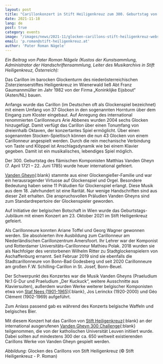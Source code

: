 ```yaml
---
layout: post
title: "Carillonkonzert in Stift Heiligenkreuz zum 300. Geburtstag von Matthias Vanden Gheyn"
date: 2021-11-18
lang: de
post: true
category: events
image: "/images/news/2021-11/glocken-carillons-stift-heiligenkreuz-website.jpg"
email: 'p.roman@stift-heiligenkreuz.at'
author: 'Pater Roman Nägele'
---
```


_Ein Beitrag von Pater Roman Nägele (Kustos der Kunstsammlung, Administrator der Handschriftensammlung,  Leiter des Musikarchivs in Stift Heiligenkreuz, Österreich):_  

Das Carillon im barocken Glockenturm des niederösterreichischen Zisterzienserstiftes Heiligenkreuz im Wienerwald ließ Abt Franz Gaumannmüller im Jahr 1982 von der Firma „Koninklijke Eijsbout“ (Asten/NL) bauen.  

Anfangs wurde das Carillon (im Deutschen oft als Glockenspiel bezeichnet) mit einem Umfang von 37 Glocken in den sogenannten Hornturm über dem Eingang zum Kloster eingebaut. Auf Anregung des international renommierten Carillonneurs Arie Abbenes wurden 2004 sechs Glocken hinzugefügt. Damit verfügt das Carillon über einen Tonumfang von dreieinhalb Oktaven, der konzertantes Spiel ermöglicht. Über einen sogenannten Stocken-Spieltisch können die nun 43 Glocken von einem Carillonneur angespielt werden. Durch die rein mechanische Verbindung von Taste und Klöppel ist Anschlagsdynamik wie bei einem Klavier gegeben. Damit ist ein musikalisches, lebendiges Spiel möglich.  

Der 300. Geburtstag des flämischen Komponisten Matthias Vanden Gheyn (7. April 1721 – 22. Juni 1785) wurde heuer international gefeiert.  

[Vanden Gheyn](https://opac.rism.info/search?View=rism&author=Gheyn){:blank} stammte aus einer Glockengießer-Familie und war ein herausragender Virtuose auf Glockenspiel und Orgel. Besondere Bedeutung haben seine 11 Präludien für Glockenspiel erlangt. Diese Musik aus dem 18. Jahrhundert ist eine Rarität. Nur wenige Handschriften sind aus dieser Zeit erhalten. Die anspruchsvollen Präludien Vanden Gheyns sind zum Standardrepertoire der Glockenspieler geworden.  

Auf Initiative der belgischen Botschaft in Wien wurde das Geburtstags-Jubiläum mit einem Konzert am 23. Oktober 2021 im Stift Heiligenkreuz gefeiert.  

Als Carillonneure konnten Ariane Toffel und Georg Wagner gewonnen werden. Sie absolvierten ihre Ausbildung zum Carillonneur am Niederländischen Carillonzentrum Amersfoort. Ihr Lehrer war der Komponist und Rotterdamer Universitäts-Carillonneur Mathieu Polak. 2018 wurden sie als Nachfolger des verstorbenen Wilhelm Ritter zu Stadtglockenspielern von Aschaffenburg ernannt. Seit Februar 2019 sind sie ebenfalls die Stadtcarillonneure von Bonn-Bad Godesberg und seit 2020 Carillonneure am großen F.W. Schilling-Carillon in St. Josef, Bonn-Beuel.  

Der Schwerpunkt des Konzertes war die Musik Vanden Gheyns (Praeludium Nr.1 G-Dur und Praeludium „Der Kuckuck“, weitere Ausschnitte aus Klaviersuiten), außerdem wurden Werke weiterer belgischer Komponisten etwa von [Staf Nees (1901-1965)](https://opac.rism.info/search?View=rism&author=Nees){:blank}, Jos Lerinckx (1920-2000) und Géo Clément (1902-1969) aufgeführt.  

Zum Anlass passend gab es während des Konzerts belgische Waffeln und belgisches Bier.  

Mit diesem Konzert hat das Carillon von [Stift Heiligenkreuz](https://opac.rism.info/search?View=rism&siglum=A-HE){:blank} an der international ausgerufenen [Vanden Gheyn 300 Challenge](https://pbeullens2.wixsite.com/vdg300/vdg300-challenge){:blank} teilgenommen, die von der katholischen Universität Leuven initiiert wurde. Dabei sollten auf mindestens 300 der ca. 650 weltweit existierenden Carillons Werke von Vanden Gheyn gespielt werden.  

 _Abbildung_: Glocken des Carillons von Stift Heiligenkreuz (© Stift Heiligenkreuz - P. Roman)
